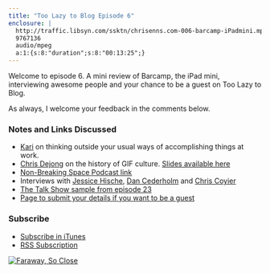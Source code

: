 ```yaml
---
title: "Too Lazy to Blog Episode 6"
enclosure: |
  http://traffic.libsyn.com/ssktn/chrisenns.com-006-barcamp-iPadmini.mp3
  9767136
  audio/mpeg
  a:1:{s:8:"duration";s:8:"00:13:25";}
---
```

<p>Welcome to episode 6. A mini review of Barcamp, the iPad mini, interviewing awesome people and your chance to be a guest on Too Lazy to Blog.</p>
<p>As always, I welcome your feedback in the comments below.</p>
<h3>Notes and Links Discussed</h3>
<ul>
<li><a href="https://twitter.com/kayayarai">Kari</a> on thinking outside your usual ways of accomplishing things at work.</li>
<li><a href="https://twitter.com/dejong">Chris Dejong</a> on the history of GIF culture. <a href="https://twitter.com/dejong/status/265563622003052546">Slides available here</a></li>
<li><a href="http://nonbreakingspace.tv">Non-Breaking Space Podcast link</a></li>
<li>Interviews with <a href="http://twitter.com/jessicahische">Jessice Hische</a>, <a href="http://twitter.com/simplebits">Dan Cederholm</a> and <a href="http://twitter.com/chriscoyier">Chris Coyier</a></li>
<li><a href="http://www.muleradio.net/thetalkshow/23/">The Talk Show sample from episode 23</a></li>
<li><a href="https://chrisenns.com/the-podcast/be-a-guest/">Page to submit your details if you want to be a guest</a></li>
</ul>
<h3 id="subscribe">Subscribe</h3>
<ul>
<li><a href="http://phobos.apple.com/WebObjects/MZStore.woa/wa/viewPodcast?id=563304315">Subscribe in iTunes</a></li>
<li><a href="https://chrisenns.com/feed/podcast/">RSS Subscription</a></li>
</ul>
<p><a href="http://target.georiot.com/Proxy.ashx?grid=9646&id=6PFrOqNV4B8&offerid=162397&type=3&subid=0&tmpid=3664&RD_PARM1=https%253A%252F%252Fitunes.apple.com%252Fca%252Fpodcast%252Ffaraway-so-close%252Fid563304315%253Fmt%253D2%2526uo%253D4%2526partnerId%253D30" target="itunes_store"><img src="http://r.mzstatic.com/images/web/linkmaker/badge_itunes-lrg.gif" alt="Faraway, So Close" style="border: 0;"/></a></p>
